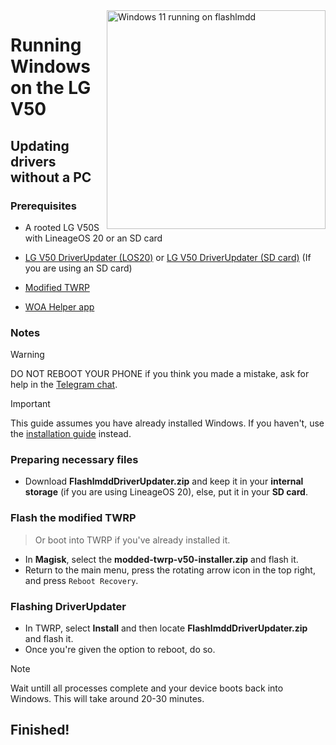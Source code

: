 <img align="right" src="https://github.com/n00b69/woa-flashlmdd/blob/main/flashlmdd.png" width="350" alt="Windows 11 running on flashlmdd">

# Running Windows on the LG V50

## Updating drivers without a PC

### Prerequisites
- A rooted LG V50S with LineageOS 20 or an SD card

- [LG V50 DriverUpdater (LOS20)](https://github.com/n00b69/woa-flashlmdd/releases/download/Files/FlashlmddDriverUpdater.zip) or [LG V50 DriverUpdater (SD card)](https://github.com/n00b69/woa-flashlmdd/releases/download/Files/FlashlmddDriverUpdaterSDCARD.zip) (If you are using an SD card)

- [Modified TWRP](https://github.com/n00b69/woa-flashlmdd/releases/download/Files/modded-twrp-g8x-installer.zip)

- [WOA Helper app](https://github.com/Marius586/WoA-Helper-update/releases/tag/WOA)

### Notes
> [!WARNING]  
> 
> DO NOT REBOOT YOUR PHONE if you think you made a mistake, ask for help in the [Telegram chat](https://t.me/woahelperchat).

> [!Important]
> This guide assumes you have already installed Windows. If you haven't, use the [installation guide](nopc.md) instead.

### Preparing necessary files
- Download **FlashlmddDriverUpdater.zip** and keep it in your **internal storage** (if you are using LineageOS 20), else, put it in your **SD card**.

### Flash the modified TWRP
> Or boot into TWRP if you've already installed it.
- In **Magisk**, select the **modded-twrp-v50-installer.zip** and flash it.
- Return to the main menu, press the rotating arrow icon in the top right, and press `Reboot Recovery`.

### Flashing DriverUpdater
- In TWRP, select **Install** and then locate **FlashlmddDriverUpdater.zip** and flash it.
- Once you're given the option to reboot, do so.
> [!Note]
> Wait untill all processes complete and your device boots back into Windows. This will take around 20-30 minutes.

## Finished!
